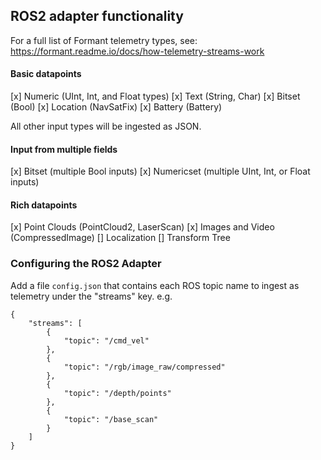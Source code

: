 ## ROS2 adapter functionality

For a full list of Formant telemetry types, see: https://formant.readme.io/docs/how-telemetry-streams-work

#### Basic datapoints
[x] Numeric (UInt, Int, and Float types)
[x] Text (String, Char)
[x] Bitset (Bool)
[x] Location (NavSatFix)
[x] Battery (Battery)

All other input types will be ingested as JSON.

#### Input from multiple fields
[x] Bitset (multiple Bool inputs)
[x] Numericset (multiple UInt, Int, or Float inputs)

#### Rich datapoints
[x] Point Clouds (PointCloud2, LaserScan)
[x] Images and Video (CompressedImage)
[] Localization
[] Transform Tree

### Configuring the ROS2 Adapter

Add a file `config.json` that contains each ROS topic name to ingest as telemetry under the "streams" key. e.g.

```
{
    "streams": [
        {
            "topic": "/cmd_vel"
        },
        {
            "topic": "/rgb/image_raw/compressed"
        },
        {
            "topic": "/depth/points"
        },
        {
            "topic": "/base_scan"
        }
    ]
}
```
